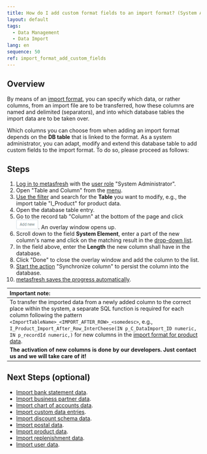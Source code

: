 ```yaml
---
title: How do I add custom format fields to an import format? (System Administrator)
layout: default
tags:
  - Data Management
  - Data Import
lang: en
sequence: 50
ref: import_format_add_custom_fields
---
```


## Overview
By means of an [import format](Add_import_format), you can specify which data, or rather columns, from an import file are to be transferred, how these columns are named and delimited (separators), and into which database tables the import data are to be taken over.

Which columns you can choose from when adding an import format depends on the **DB table** that is linked to the format. As a system administrator, you can adapt, modify and extend this database table to add custom fields to the import format. To do so, please proceed as follows:

## Steps
1. [Log in to metasfresh](Login) with the [user role](NewUserRole) "System Administrator".
1. Open "Table and Column" from the [menu](Menu).
1. [Use the filter](Filtering_function) and search for the **Table** you want to modify, e.g., the import table "I_Product" for product data.
1. Open the database table entry.
1. Go to the record tab "Column" at the bottom of the page and click !["Add new"](assets/Add_New_Button.png). An overlay window opens up.
1. Scroll down to the field **System Element**, enter a part of the new column's name and click on the matching result in the <a href="Keyboard_shortcuts_reference#dropdown" title="Dynamic Search Box (Autocompletion)">drop-down list</a>.
1. In the field above, enter the **Length** the new column shall have in the database.
1. Click "Done" to close the overlay window and add the column to the list.
1. [Start the action](StartAction#actions-menu) "Synchronize column" to persist the column into the database.
1. [metasfresh saves the progress automatically](Saveindicator).

| **Important note:** |
| :--- |
| To transfer the imported data from a newly added column to the correct place within the system, a separate SQL function is required for each column following the pattern `<ImportTableName>_<IMPORT_AFTER_ROW>_<somedesc>`, e.g., `I_Product_Import_After_Row_InterCheese(IN p_C_DataImport_ID numeric, IN p_recordId numeric,)` for new columns in the [import format for product data](Import_format_example_product). |
| **The activation of new columns is done by our developers. Just contact us and we will take care of it!** |

## Next Steps (optional)
- [Import bank statement data](Import_bank_statement_data).
- [Import business partner data](Import_bpartner_data).
- [Import chart of accounts data](Import_charts_of_accounts).
- [Import custom data entries](Import_custom_data_entries).
- [Import discount schema data](Import_discount_schema).
- [Import postal data](Import_postal_data).
- [Import product data](Import_product_data).
- [Import replenishment data](Import_replenishment_data).
- [Import user data](Import_user_data).
